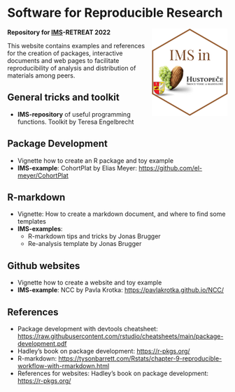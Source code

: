 
# Software for Reproducible Research

<img src="man/figures/IMS_hexsticker.png" align="right" height="200" />

**Repository for [IMS](https://cemsiis.meduniwien.ac.at/ms/)-RETREAT
2022**

This website contains examples and references for the creation of
packages, interactive documents and web pages to facilitate
reproducibility of analysis and distribution of materials among peers.

## General tricks and toolkit

-   **IMS-repository** of useful programming functions. Toolkit by
    Teresa Engelbrecht

## Package Development

-   Vignette how to create an R package and toy example
-   **IMS-example**: CohortPlat by Elias Meyer:
    <https://github.com/el-meyer/CohortPlat>

## R-markdown

-   Vignette: How to create a markdown document, and where to find some
    templates
-   **IMS-examples**:
    -   R-markdown tips and tricks by Jonas Brugger
    -   Re-analysis template by Jonas Brugger

## Github websites

-   Vignette how to create a website and toy example
-   **IMS-example**: NCC by Pavla Krotka:
    <https://pavlakrotka.github.io/NCC/>

## References

-   Package development with devtools cheatsheet:
    <https://raw.githubusercontent.com/rstudio/cheatsheets/main/package-development.pdf>
-   Hadley’s book on package development: <https://r-pkgs.org/>
-   R-markdown:
    <https://tysonbarrett.com/Rstats/chapter-9-reproducible-workflow-with-rmarkdown.html>
-   References for websites: Hadley’s book on package development:
    <https://r-pkgs.org/>
